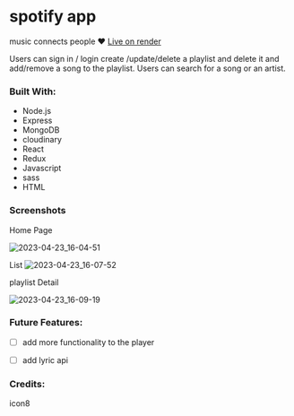 # spotify app

music connects people ❤️ [Live on render ](https://spotify-app-uejg.onrender.com/)


Users can sign in / login
create /update/delete a playlist and delete it
and add/remove a song to the playlist.
Users can search for a song or an artist.
### Built With:

- Node.js
- Express
- MongoDB
- cloudinary
- React
- Redux
- Javascript
- sass
- HTML

### Screenshots
Home Page

![2023-04-23_16-04-51](https://user-images.githubusercontent.com/80868084/233862951-14c3086c-3533-46fd-92f1-1970e0db10b4.png)



List
![2023-04-23_16-07-52](https://user-images.githubusercontent.com/80868084/233863098-b88dde8d-dd71-43ed-ad3b-bf204309edc6.png)

playlist Detail

![2023-04-23_16-09-19](https://user-images.githubusercontent.com/80868084/233863239-329cc3eb-d7af-4036-a19f-db68404e5308.png)






### Future Features:

- [ ] add more functionality to the player
- [ ] add lyric api



### Credits:
icon8 
